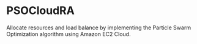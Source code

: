 PSOCloudRA
==========

Allocate resources and load balance by implementing the Particle Swarm Optimization algorithm using Amazon EC2 Cloud.
